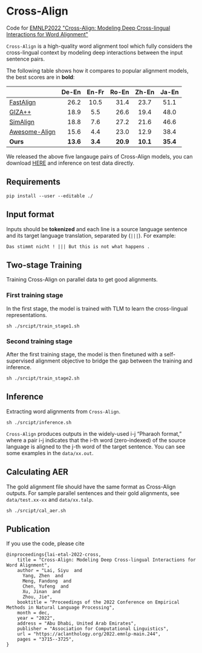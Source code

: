 # Cross-Align
Code for [EMNLP2022 "Cross-Align: Modeling Deep Cross-lingual Interactions for Word
Alignment"](https://aclanthology.org/2022.emnlp-main.244.pdf)

```Cross-Align``` is a high-quality word alignment tool which fully considers 
the cross-lingual context by modeling deep interactions between the input sentence pairs.

The following table shows how it compares to popular alignment models, the best scores are in **bold**:

|                                                   | De-En | En-Fr | Ro-En | Zh-En | Ja-En |
|:---------------------------------------------------------|------:|:-----:|------:|:-----:|:-----:|
| [FastAlign](https://github.com/clab/fast_align)          |  26.2 | 10.5  |  31.4 | 23.7  | 51.1  |
| [GIZA++](http://www2.statmt.org/moses/giza/GIZA++.html)  |  18.9 |  5.5  |  26.6 | 19.4  | 48.0  |
| [SimAlign](https://github.com/cisnlp/simalign)           |  18.8 |  7.6  |  27.2 | 21.6  | 46.6  |
| [Awesome-Align](https://github.com/neulab/awesome-align) |  15.6 |  4.4  |  23.0 | 12.9  | 38.4  | 
| **Ours**                                                 |  **13.6** |  **3.4**  |  **20.9** | **10.1**  | **35.4**  |

We released the above five langauge pairs of Cross-Align models, you can download [HERE](https://drive.google.com/file/d/1FNB37uTLQRr0nXyJ4DdAB01pV_SInzlB/view?usp=sharing) and inference on test data directly.
## Requirements
```
pip install --user --editable ./
```
## Input format
Inputs should be **tokenized** and each line is a source language sentence and 
its target language translation, separated by (```|||```). For example:
```
Das stimmt nicht ! ||| But this is not what happens .
```
## Two-stage Training
Training Cross-Align on parallel data to get good alignments.
### First training stage
In the first stage, the model is trained with TLM to learn the cross-lingual representations.
```
sh ./srcipt/train_stage1.sh
```
### Second training stage
After the first training stage, the model is then finetuned with a self-supervised alignment
objective to bridge the gap between the training and inference.
```
sh ./srcipt/train_stage2.sh
```
## Inference
Extracting word alignments from ```Cross-Align```.
```commandline
sh ./srcipt/inference.sh
```
```Cross-Align``` produces outputs in the widely-used i-j “Pharaoh format,” where a pair i-j indicates that the i-th word (zero-indexed) of 
the source language is aligned to the j-th word of the target sentence. You can see some examples in the ```data/xx.out```.
## Calculating AER
The gold alignment file should have the same format as Cross-Align outputs. For sample parallel sentences and their gold alignments, see ```data/test.xx-xx``` and ```data/xx.talp```.
```commandline
sh ./srcipt/cal_aer.sh
```
## Publication
If you use the code, please cite
```
@inproceedings{lai-etal-2022-cross,
    title = "Cross-Align: Modeling Deep Cross-lingual Interactions for Word Alignment",
    author = "Lai, Siyu  and
      Yang, Zhen  and
      Meng, Fandong  and
      Chen, Yufeng  and
      Xu, Jinan  and
      Zhou, Jie",
    booktitle = "Proceedings of the 2022 Conference on Empirical Methods in Natural Language Processing",
    month = dec,
    year = "2022",
    address = "Abu Dhabi, United Arab Emirates",
    publisher = "Association for Computational Linguistics",
    url = "https://aclanthology.org/2022.emnlp-main.244",
    pages = "3715--3725",
}
```
